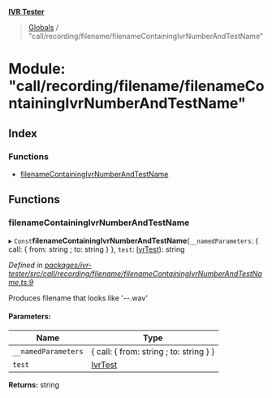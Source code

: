**[IVR Tester](../README.md)**

> [Globals](../README.md) / "call/recording/filename/filenameContainingIvrNumberAndTestName"

# Module: "call/recording/filename/filenameContainingIvrNumberAndTestName"

## Index

### Functions

* [filenameContainingIvrNumberAndTestName](_call_recording_filename_filenamecontainingivrnumberandtestname_.md#filenamecontainingivrnumberandtestname)

## Functions

### filenameContainingIvrNumberAndTestName

▸ `Const`**filenameContainingIvrNumberAndTestName**(`__namedParameters`: { call: { from: string ; to: string  }  }, `test`: [IvrTest](../interfaces/_testing_test_ivrtest_.ivrtest.md)): string

*Defined in [packages/ivr-tester/src/call/recording/filename/filenameContainingIvrNumberAndTestName.ts:9](https://github.com/SketchingDev/ivr-tester/blob/c05dd5d/packages/ivr-tester/src/call/recording/filename/filenameContainingIvrNumberAndTestName.ts#L9)*

Produces filename that looks like '<phone-number>-<datetime>-<test-name>.wav'

#### Parameters:

Name | Type |
------ | ------ |
`__namedParameters` | { call: { from: string ; to: string  }  } |
`test` | [IvrTest](../interfaces/_testing_test_ivrtest_.ivrtest.md) |

**Returns:** string

